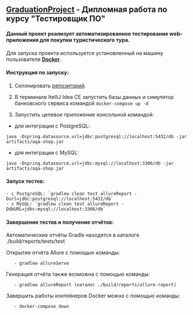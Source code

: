 
## [GraduationProject](https://github.com/Nadine0109/GraduationProject) - Дипломная работа по курсу "Тестировщик ПО"

#### Данный проект реализует автоматизированное тестирование web-приложения для покупки туристического тура.

Для запуска проекта используется установленный на машину пользователя **[Docker](https://www.docker.com/)**.

#### **Инструкция по запуску:**

 1. Склонировать [репозиторий](https://github.com/Nadine0109/GraduationProject).

 2. В терминале ItelliJ Idea CE запустить базы данных и симулятор банковского сервиса командой `docker-compose up -d`
    
 3. Запустить целевое приложение консольной командой:
 
  - для интеграции с PostgreSQL:
 
   `java -Dspring.datasource.url=jdbc:postgresql://localhost:5432/db -jar artifacts/aqa-shop.jar`
  
   - для интеграции с MySQL:
  
   `java -Dspring.datasource.url=jdbc:mysql://localhost:3306/db -jar artifacts/aqa-shop.jar`


 #### **Запуск тестов:**

    - с PostgreSQL: `gradlew clean test allureReport -Durl=jdbc:postgresql://localhost:5432/db`
    - с MySQL: `gradlew clean test allureReport -DdbURL=jdbc:mysql://localhost:3306/db`


 #### **Завершение тестов и получение отчётов:**
  Автоматические отчёты Gradle находятся в каталоге ./build/reports/tests/test

  Открытие отчёта Allure с помощью команды:

       - gradlew allureServe

  Генерация отчёта также возможна с помощью команды:

       - gradlew allureReport (каталог ./build/reports/allure-report)


  Завершить работы контейнеров Docker можно с помощью команды:

       - docker-compose down
